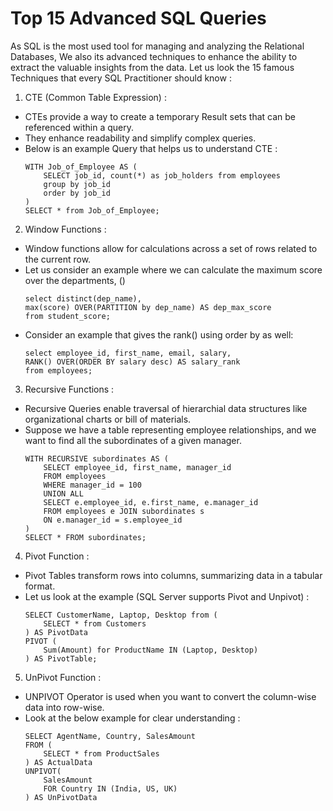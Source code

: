 # Top 15 Advanced SQL Queries
As SQL is the most used tool for managing and analyzing the Relational Databases, We also its advanced techniques to enhance the ability to extract the valuable insights from the data. Let us look the 15 famous Techniques that every SQL Practitioner should know :

1. CTE (Common Table Expression) :
- CTEs provide a way to create a temporary Result sets that can be referenced within a query.
- They enhance readability and simplify complex queries. 
- Below is an example Query that helps us to understand CTE :
    ```
    WITH Job_of_Employee AS (
        SELECT job_id, count(*) as job_holders from employees
        group by job_id
        order by job_id
    )
    SELECT * from Job_of_Employee;
    ```

2. Window Functions : 
- Window functions allow for calculations across a set of rows related to the current row.
- Let us consider an example where we can calculate the maximum score over the departments, ()
    ```
    select distinct(dep_name), 
    max(score) OVER(PARTITION by dep_name) AS dep_max_score 
    from student_score;
    ```
- Consider an example that gives the rank() using order by as well:
    ```
    select employee_id, first_name, email, salary,
    RANK() OVER(ORDER BY salary desc) AS salary_rank
    from employees;
    ```

3. Recursive Functions :
- Recursive Queries enable traversal of hierarchial data structures like organizational charts or bill of materials.
- Suppose we have a table representing employee relationships, and we want to find all the subordinates of a given manager.
    ```
    WITH RECURSIVE subordinates AS (
        SELECT employee_id, first_name, manager_id
        FROM employees
        WHERE manager_id = 100
        UNION ALL 
        SELECT e.employee_id, e.first_name, e.manager_id
        FROM employees e JOIN subordinates s
        ON e.manager_id = s.employee_id
    )
    SELECT * FROM subordinates;
    ```

4. Pivot Function : 
- Pivot Tables transform rows into columns, summarizing data in a tabular format.
- Let us look at the example (SQL Server supports Pivot and Unpivot) :
    ```
    SELECT CustomerName, Laptop, Desktop from (
        SELECT * from Customers
    ) AS PivotData
    PIVOT (
        Sum(Amount) for ProductName IN (Laptop, Desktop)
    ) AS PivotTable;
    ```

5. UnPivot Function :
- UNPIVOT Operator is used when you want to convert the column-wise data into row-wise.
- Look at the below example for clear understanding : 
    ```
    SELECT AgentName, Country, SalesAmount
    FROM (
        SELECT * from ProductSales
    ) AS ActualData
    UNPIVOT(
        SalesAmount
        FOR Country IN (India, US, UK)
    ) AS UnPivotData
    ```